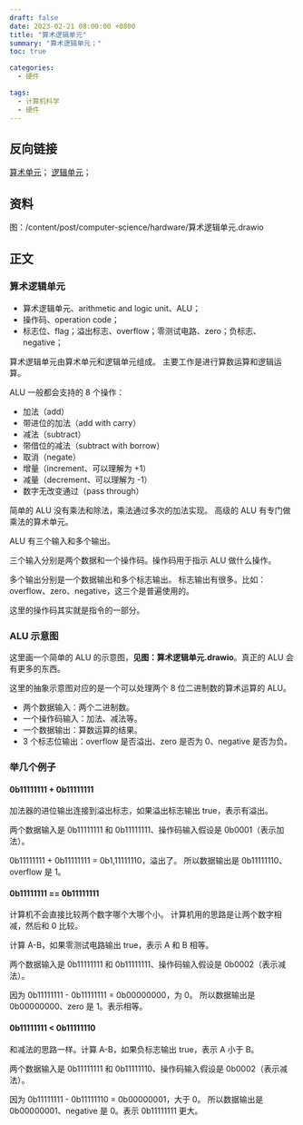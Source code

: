 ```yaml
---
draft: false
date: 2023-02-21 08:00:00 +0800
title: "算术逻辑单元"
summary: "算术逻辑单元；"
toc: true

categories:
  - 硬件

tags:
  - 计算机科学
  - 硬件
---
```


## 反向链接

[算术单元](/post/computer-science/hardware/算术单元)；
[逻辑单元](/post/computer-science/hardware/逻辑单元)；

## 资料

图：/content/post/computer-science/hardware/算术逻辑单元.drawio

## 正文

### 算术逻辑单元

- 算术逻辑单元、arithmetic and logic unit、ALU；
- 操作码、operation code；
- 标志位、flag；溢出标志、overflow；零测试电路、zero；负标志、negative；

算术逻辑单元由算术单元和逻辑单元组成。
主要工作是进行算数运算和逻辑运算。

ALU 一般都会支持的 8 个操作：

- 加法（add）
- 带进位的加法（add with carry）
- 减法（subtract）
- 带借位的减法（subtract with borrow）
- 取消（negate）
- 增量（increment、可以理解为 +1）
- 减量（decrement、可以理解为 -1）
- 数字无改变通过（pass through）

简单的 ALU 没有乘法和除法，乘法通过多次的加法实现。
高级的 ALU 有专门做乘法的算术单元。

ALU 有三个输入和多个输出。

三个输入分别是两个数据和一个操作码。操作码用于指示 ALU 做什么操作。

多个输出分别是一个数据输出和多个标志输出。
标志输出有很多。比如：overflow、zero、negative，这三个是普遍使用的。

这里的操作码其实就是指令的一部分。

### ALU 示意图

这里画一个简单的 ALU 的示意图，**见图：算术逻辑单元.drawio**。真正的 ALU 会有更多的东西。

这里的抽象示意图对应的是一个可以处理两个 8 位二进制数的算术运算的 ALU。

- 两个数据输入：两个二进制数。
- 一个操作码输入：加法、减法等。
- 一个数据输出：算数运算的结果。
- 3 个标志位输出：overflow 是否溢出、zero 是否为 0、negative 是否为负。

### 举几个例子

#### 0b11111111 + 0b11111111

加法器的进位输出连接到溢出标志，如果溢出标志输出 true，表示有溢出。

两个数据输入是 0b11111111 和 0b11111111、操作码输入假设是 0b0001（表示加法）。

0b11111111 + 0b11111111 = 0b1,11111110，溢出了。
所以数据输出是 0b11111110、overflow 是 1。

#### 0b11111111 == 0b11111111

计算机不会直接比较两个数字哪个大哪个小。
计算机用的思路是让两个数字相减，然后和 0 比较。

计算 A-B，如果零测试电路输出 true，表示 A 和 B 相等。

两个数据输入是 0b11111111 和 0b11111111、操作码输入假设是 0b0002（表示减法）。

因为 0b11111111 - 0b11111111 = 0b00000000，为 0。
所以数据输出是 0b00000000、zero 是 1。表示相等。

#### 0b11111111 < 0b11111110

和减法的思路一样。计算 A-B，如果负标志输出 true，表示 A 小于 B。

两个数据输入是 0b11111111 和 0b11111110、操作码输入假设是 0b0002（表示减法）。

因为 0b11111111 - 0b11111110 = 0b00000001，大于 0。
所以数据输出是 0b00000001、negative 是 0。表示 0b11111111 更大。
